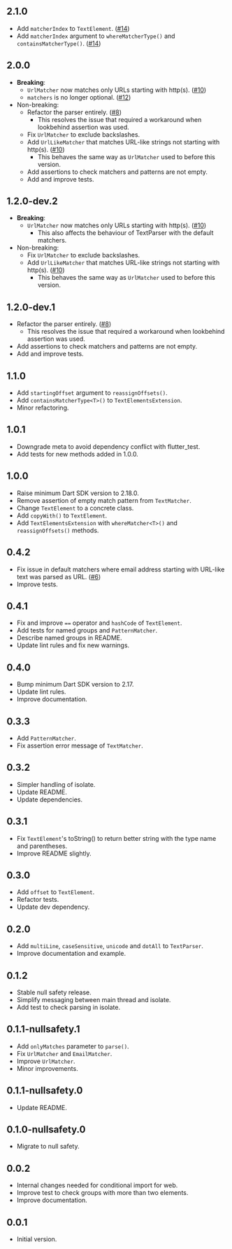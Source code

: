 ## 2.1.0

- Add `matcherIndex` to `TextElement`. ([#14])
- Add `matcherIndex` argument to `whereMatcherType()` and `containsMatcherType()`. ([#14])

## 2.0.0

- **Breaking**:
    - `UrlMatcher` now matches only URLs starting with http(s). ([#10])
    - `matchers` is no longer optional. ([#12])
- Non-breaking:
    - Refactor the parser entirely. ([#8])
        - This resolves the issue that required a workaround when lookbehind assertion was used.
    - Fix `UrlMatcher` to exclude backslashes.
    - Add `UrlLikeMatcher` that matches URL-like strings not starting with http(s). ([#10])
        - This behaves the same way as `UrlMatcher` used to before this version.
    - Add assertions to check matchers and patterns are not empty.
    - Add and improve tests.

## 1.2.0-dev.2

- **Breaking**:
    - `UrlMatcher` now matches only URLs starting with http(s). ([#10])
        - This also affects the behaviour of TextParser with the default matchers.
- Non-breaking:
    - Fix `UrlMatcher` to exclude backslashes.
    - Add `UrlLikeMatcher` that matches URL-like strings not starting with http(s). ([#10])
        - This behaves the same way as `UrlMatcher` used to before this version.

## 1.2.0-dev.1

- Refactor the parser entirely. ([#8])
    - This resolves the issue that required a workaround when lookbehind assertion was used.
- Add assertions to check matchers and patterns are not empty.
- Add and improve tests.

## 1.1.0

- Add `startingOffset` argument to `reassignOffsets()`.
- Add `containsMatcherType<T>()` to `TextElementsExtension`.
- Minor refactoring.

## 1.0.1

- Downgrade meta to avoid dependency conflict with flutter_test.
- Add tests for new methods added in 1.0.0.

## 1.0.0

- Raise minimum Dart SDK version to 2.18.0.
- Remove assertion of empty match pattern from `TextMatcher`.
- Change `TextElement` to a concrete class.
- Add `copyWith()` to `TextElement`.
- Add `TextElementsExtension` with `whereMatcher<T>()` and `reassignOffsets()` methods.

## 0.4.2

- Fix issue in default matchers where email address starting with URL-like text was parsed as URL. ([#6])
- Improve tests.

## 0.4.1

- Fix and improve `==` operator and `hashCode` of `TextElement`.
- Add tests for named groups and `PatternMatcher`.
- Describe named groups in README.
- Update lint rules and fix new warnings.

## 0.4.0

- Bump minimum Dart SDK version to 2.17.
- Update lint rules.
- Improve documentation.

## 0.3.3

- Add `PatternMatcher`.
- Fix assertion error message of `TextMatcher`.

## 0.3.2

- Simpler handling of isolate.
- Update README.
- Update dependencies.

## 0.3.1

- Fix `TextElement`'s toString() to return better string with the type name and parentheses.
- Improve README slightly.

## 0.3.0

- Add `offset` to `TextElement`.
- Refactor tests.
- Update dev dependency.

## 0.2.0

- Add `multiLine`, `caseSensitive`, `unicode` and `dotAll` to `TextParser`.
- Improve documentation and example.

## 0.1.2

- Stable null safety release.
- Simplify messaging between main thread and isolate.
- Add test to check parsing in isolate.

## 0.1.1-nullsafety.1

- Add `onlyMatches` parameter to `parse()`. 
- Fix `UrlMatcher` and `EmailMatcher`.
- Improve `UrlMatcher`.
- Minor improvements.

## 0.1.1-nullsafety.0

- Update README.

## 0.1.0-nullsafety.0

- Migrate to null safety.

## 0.0.2

- Internal changes needed for conditional import for web.
- Improve test to check groups with more than two elements.
- Improve documentation.

## 0.0.1

- Initial version.

[#6]: https://github.com/kaboc/dart_text_parser/pull/6
[#8]: https://github.com/kaboc/dart_text_parser/pull/8
[#10]: https://github.com/kaboc/dart_text_parser/pull/10
[#12]: https://github.com/kaboc/dart_text_parser/pull/12
[#14]: https://github.com/kaboc/dart_text_parser/pull/14
